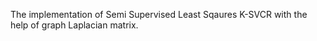 The implementation of Semi Supervised Least Sqaures K-SVCR with the help of graph Laplacian matrix.
